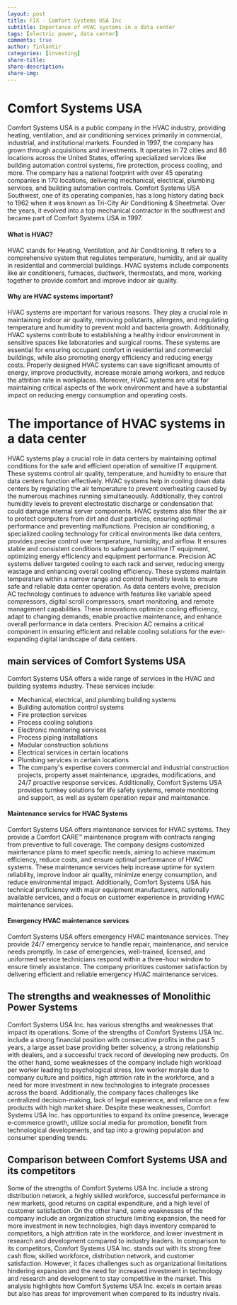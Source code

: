 ```yaml
---
layout: post
title: FIX - Comfort Systems USA Inc
subtitle: Importance of HVAC systems in a data center
tags: [electric power, data center]
comments: true
author: finlantir
categories: [investing]
share-title:
share-description:
share-img:
---
```



# Comfort Systems USA
Comfort Systems USA is a public company in the HVAC industry, providing heating, ventilation, and air conditioning services primarily in commercial, industrial, and institutional markets. Founded in 1997, the company has grown through acquisitions and investments. It operates in 72 cities and 86 locations across the United States, offering specialized services like building automation control systems, fire protection, process cooling, and more. The company has a national footprint with over 45 operating companies in 170 locations, delivering mechanical, electrical, plumbing services, and building automation controls. Comfort Systems USA Southwest, one of its operating companies, has a long history dating back to 1962 when it was known as Tri-City Air Conditioning & Sheetmetal. Over the years, it evolved into a top mechanical contractor in the southwest and became part of Comfort Systems USA in 1997.
#### What is HVAC?
HVAC stands for Heating, Ventilation, and Air Conditioning. It refers to a comprehensive system that regulates temperature, humidity, and air quality in residential and commercial buildings. HVAC systems include components like air conditioners, furnaces, ductwork, thermostats, and more, working together to provide comfort and improve indoor air quality.
#### Why are HVAC systems important?
HVAC systems are important for various reasons. They play a crucial role in maintaining indoor air quality, removing pollutants, allergens, and regulating temperature and humidity to prevent mold and bacteria growth. Additionally, HVAC systems contribute to establishing a healthy indoor environment in sensitive spaces like laboratories and surgical rooms. These systems are essential for ensuring occupant comfort in residential and commercial buildings, while also promoting energy efficiency and reducing energy costs. Properly designed HVAC systems can save significant amounts of energy, improve productivity, increase morale among workers, and reduce the attrition rate in workplaces. Moreover, HVAC systems are vital for maintaining critical aspects of the work environment and have a substantial impact on reducing energy consumption and operating costs.


# The importance of HVAC systems in a data center
HVAC systems play a crucial role in data centers by maintaining optimal conditions for the safe and efficient operation of sensitive IT equipment. These systems control air quality, temperature, and humidity to ensure that data centers function effectively. HVAC systems help in cooling down data centers by regulating the air temperature to prevent overheating caused by the numerous machines running simultaneously. Additionally, they control humidity levels to prevent electrostatic discharge or condensation that could damage internal server components. HVAC systems also filter the air to protect computers from dirt and dust particles, ensuring optimal performance and preventing malfunctions.
Precision air conditioning, a specialized cooling technology for critical environments like data centers, provides precise control over temperature, humidity, and airflow. It ensures stable and consistent conditions to safeguard sensitive IT equipment, optimizing energy efficiency and equipment performance. Precision AC systems deliver targeted cooling to each rack and server, reducing energy wastage and enhancing overall cooling efficiency. These systems maintain temperature within a narrow range and control humidity levels to ensure safe and reliable data center operation.
As data centers evolve, precision AC technology continues to advance with features like variable speed compressors, digital scroll compressors, smart monitoring, and remote management capabilities. These innovations optimize cooling efficiency, adapt to changing demands, enable proactive maintenance, and enhance overall performance in data centers. Precision AC remains a critical component in ensuring efficient and reliable cooling solutions for the ever-expanding digital landscape of data centers.


## main services of Comfort Systems USA
Comfort Systems USA offers a wide range of services in the HVAC and building systems industry. These services include:
- Mechanical, electrical, and plumbing building systems
- Building automation control systems
- Fire protection services
- Process cooling solutions
- Electronic monitoring services
- Process piping installations
- Modular construction solutions
- Electrical services in certain locations
- Plumbing services in certain locations
- The company's expertise covers commercial and industrial construction projects, property asset maintenance, upgrades, modifications, and 24/7 proactive response services. Additionally, Comfort Systems USA provides turnkey solutions for life safety systems, remote monitoring and support, as well as system operation repair and maintenance.
#### Maintenance servics for HVAC Systems
Comfort Systems USA offers maintenance services for HVAC systems. They provide a Comfort CARE™ maintenance program with contracts ranging from preventive to full coverage. The company designs customized maintenance plans to meet specific needs, aiming to achieve maximum efficiency, reduce costs, and ensure optimal performance of HVAC systems. These maintenance services help increase uptime for system reliability, improve indoor air quality, minimize energy consumption, and reduce environmental impact. Additionally, Comfort Systems USA has technical proficiency with major equipment manufacturers, nationally available services, and a focus on customer experience in providing HVAC maintenance services.
#### Emergency HVAC maintenance services
Comfort Systems USA offers emergency HVAC maintenance services. They provide 24/7 emergency service to handle repair, maintenance, and service needs promptly. In case of emergencies, well-trained, licensed, and uniformed service technicians respond within a three-hour window to ensure timely assistance. The company prioritizes customer satisfaction by delivering efficient and reliable emergency HVAC maintenance services.


## The strengths and weaknesses of Monolithic Power Systems
Comfort Systems USA Inc. has various strengths and weaknesses that impact its operations. Some of the strengths of Comfort Systems USA Inc. include a strong financial position with consecutive profits in the past 5 years, a large asset base providing better solvency, a strong relationship with dealers, and a successful track record of developing new products. 
On the other hand, some weaknesses of the company include high workload per worker leading to psychological stress, low worker morale due to company culture and politics, high attrition rate in the workforce, and a need for more investment in new technologies to integrate processes across the board. Additionally, the company faces challenges like centralized decision-making, lack of legal experience, and reliance on a few products with high market share. 
Despite these weaknesses, Comfort Systems USA Inc. has opportunities to expand its online presence, leverage e-commerce growth, utilize social media for promotion, benefit from technological developments, and tap into a growing population and consumer spending trends. 


## Comparison between Comfort Systems USA and its competitors
Some of the strengths of Comfort Systems USA Inc. include a strong distribution network, a highly skilled workforce, successful performance in new markets, good returns on capital expenditure, and a high level of customer satisfaction. 
On the other hand, some weaknesses of the company include an organization structure limiting expansion, the need for more investment in new technologies, high days inventory compared to competitors, a high attrition rate in the workforce, and lower investment in research and development compared to industry leaders.
In comparison to its competitors, Comfort Systems USA Inc. stands out with its strong free cash flow, skilled workforce, distribution network, and customer satisfaction. However, it faces challenges such as organizational limitations hindering expansion and the need for increased investment in technology and research and development to stay competitive in the market. This analysis highlights how Comfort Systems USA Inc. excels in certain areas but also has areas for improvement when compared to its industry rivals.